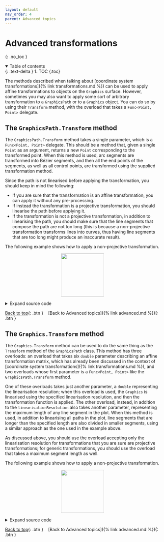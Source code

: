 ```yaml
---
layout: default
nav_order: 4
parent: Advanced topics
---
```


# Advanced transformations
{: .no_toc }

<details open markdown="block">
  <summary>
    Table of contents
  </summary>
  {: .text-delta }
1. TOC
{:toc}
</details>

The methods described when talking about [coordinate system transformations]({% link transformations.md %}) can be used to apply affine transformations to objects on the `Graphics` surface. However, sometimes you may also want to apply some sort of arbitrary transformation to a `GraphicsPath` or to a `Graphics` object. You can do so by using their `Transform` method, with the overload that takes a `Func<Point, Point>` delegate.

## The `GraphicsPath.Transform` method

The `GraphicsPath.Transform` method takes a single parameter, which is a `Func<Point, Point>` delegate. This should be a method that, given a single `Point` as an argument, returns a new `Point` corresponding to the transformed point. When this method is used, arc segments are transformed into Bézier segments, and then all the end points of the segments, as well as all control points, are transformed using the supplied transformation method.

Since the path is not linearised before applying the transformation, you should keep in mind the following:

* If you are sure that the transformation is an affine transformation, you can apply it without any pre-processing.
* If instead the transformation is a projective transformation, you should linearise the path before applying it.
* If the transformation is not a projective transformation, in addition to linearising the path, you should make sure that the line segments that compose the path are not too long (this is because a non-projective transformation transforms lines into curves, thus having line segments that are too long might produce an inaccurate result).

The following example shows how to apply a non-projective transformation.

<div class="code-example">
    <p style="text-align: center">
        <img src="assets/tutorials/PathTransformation.svg" style="height:10em">
    </p>
</div>
<details markdown="block">
<summary>
    Expand source code
  </summary>
  {: .text-delta }

{% highlight CSharp %}
using VectSharp;
using VectSharp.SVG;

Page page = new Page(120, 120);
Graphics graphics = page.Graphics;

// The original path, which will contain a grid and a circle.
GraphicsPath path = new GraphicsPath();
path.MoveTo(0, 40).LineTo(120, 40);
path.MoveTo(0, 80).LineTo(120, 80);
path.MoveTo(40, 0).LineTo(40, 120);
path.MoveTo(80, 0).LineTo(80, 120);
path.MoveTo(110, 60).Arc(60, 60, 50, 0, 2 * Math.PI).Close();

// Draw the original path in grey.
graphics.StrokePath(path, Colour.FromRgb(180, 180, 180), lineWidth: 2);

// Linearise the path.
GraphicsPath linearised = path.Linearise(10);

// Maximum length of a segment in the path.
double maxLength = 1;

// Process the linearised path, making sure that no segment is longer than maxlength.
GraphicsPath shortLinearisedPath = new GraphicsPath();

// Square of the max length - so that we avoid the square roots.
double maxLengthSq = maxLength * maxLength;

foreach (List<Point> points in linearised.GetPoints())
{
    // Start of the line segment.
    Point currPoint = points[0];
    shortLinearisedPath.MoveTo(currPoint);

    // Iterate over all the segments in the path.
    for (int i = 1; i < points.Count; i++)
    {
        // Length of the line segment.
        double lengthSq = (points[i].X - currPoint.X) * (points[i].X - currPoint.X) +
                          (points[i].Y - currPoint.Y) * (points[i].Y - currPoint.Y);

        // If the segment is shorter than the maximum length, keep it as is.
        if (lengthSq < maxLengthSq)
        {
            shortLinearisedPath.LineTo(points[i]);
        }
        // Otherwise, divide it.
        else
        {
            // Number of sub-segments in which to split the segment.
            int segmentCount = (int)Math.Ceiling(Math.Sqrt(lengthSq / maxLengthSq));

            // Add the individual subsegments.
            for (int j = 0; j < segmentCount - 1; j++)
            {
              Point endPoint = new Point(currPoint.X + (points[i].X - currPoint.X) * (j + 1) / segmentCount,
                                         currPoint.Y + (points[i].Y - currPoint.Y) * (j + 1) / segmentCount);
              shortLinearisedPath.LineTo(endPoint);
            }

            // Add the final subsegment.
            shortLinearisedPath.LineTo(points[i]);
        }

        // Advance the current point.
        currPoint = points[i];
    }
}

shortLinearisedPath.Close();

// Transformation function.
static Point TransformationFunction(Point point)
{
    // Convert to radial coordinates
    double r = Math.Sqrt((point.X - 60) * (point.X - 60) + (point.Y - 60) * (point.Y - 60));
    double theta = Math.Atan2(point.Y - 60, point.X - 60);

    // Apply the transformation.
    double transformedR = Math.Sqrt(r * 60) * (0.75 + 0.25 * Math.Cos(theta * 4));
    double transformedTheta = theta;

    // Convert back to rectangular coordinates.
    return new Point(60 + transformedR * Math.Cos(transformedTheta),
                     60 + transformedR * Math.Sin(transformedTheta));
}

// Transform the path.
GraphicsPath transformed = shortLinearisedPath.Transform(TransformationFunction);

// Stroke the transformed path.
graphics.StrokePath(transformed, Colours.Black);

page.SaveAsSVG("PathTransformation.svg");
{% endhighlight %}
</details>

[Back to top](#){: .btn }&nbsp;&nbsp;&nbsp;&nbsp;[Back to Advanced topics]({% link advanced.md %}){: .btn }

## The `Graphics.Transform` method

The `Graphics.Transform` method can be used to do the same thing as the `Transform` method of the `GraphicsPath` class. This method has three overloads: an overload that takes six `double` parameter describing an affine transformation matrix, which has already been discussed in the context of [coordinate system transformations]({% link transformations.md %}), and two overloads whose first parameter is a `Func<Point, Point>` like the `GraphicsPath.Transform` method.

One of these overloads takes just another parameter, a `double` representing the linearisation resolution; when this overload is used, the `Graphics` is linearised using the specified linearisation resolution, and then the transformation function is applied. The other overload, instead, in addition to the `linearisationResolution` also takes another parameter, representing the maximum length of any line segment in the plot. When this method is used, in addition to linearising all paths in the plot, line segments that are longer than the specified length are also divided in smaller segments, using a similar approach as the one used in the example above.

As discussed above, you should use the overload accepting only the linearisation resolution for transformations that you are sure are projective transformations; for generic transformations, you should use the overload that takes a maximum segment length as well.

The following example shows how to apply a non-projective transformation.

<div class="code-example">
    <p style="text-align: center">
        <img src="assets/tutorials/GraphicsTransformation.svg" style="height:10em">
    </p>
</div>
<details markdown="block">
<summary>
    Expand source code
  </summary>
  {: .text-delta }

{% highlight CSharp %}
using VectSharp;
using VectSharp.Filters;
using VectSharp.SVG;

Page page = new Page(120, 120);
Graphics graphics = page.Graphics;

// The original graphics object, which will contain a grid and a circle.
Graphics subject = new Graphics();

// Draw the horizontal grid lines in blue.
subject.StrokePath(new GraphicsPath().MoveTo(0, 40).LineTo(120, 40), Colour.FromRgb(0, 114, 178));
subject.StrokePath(new GraphicsPath().MoveTo(0, 80).LineTo(120, 80), Colour.FromRgb(0, 114, 178));

// Draw the vertical grid lines in orange.
subject.StrokePath(new GraphicsPath().MoveTo(40, 0).LineTo(40, 120), Colour.FromRgb(213, 94, 0));
subject.StrokePath(new GraphicsPath().MoveTo(80, 0).LineTo(80, 120), Colour.FromRgb(213, 94, 0));

// Draw the circle in green.
subject.StrokePath(new GraphicsPath().Arc(60, 60, 50, 0, 2 * Math.PI).Close(), Colour.FromRgb(0, 158, 115));

// Draw the original graphics with a filter making it semi-transparent
graphics.DrawGraphics(0, 0, subject, new ColourMatrixFilter(ColourMatrix.Identity.WithAlpha(0.25)));

// Transformation function.
static Point TransformationFunction(Point point)
{
    // Convert to radial coordinates
    double r = Math.Sqrt((point.X - 60) * (point.X - 60) + (point.Y - 60) * (point.Y - 60));
    double theta = Math.Atan2(point.Y - 60, point.X - 60);

    // Apply the transformation.
    double transformedR = Math.Sqrt(r * 60) * (0.75 + 0.25 * Math.Cos(theta * 4));
    double transformedTheta = theta;

    // Convert back to rectangular coordinates.
    return new Point(60 + transformedR * Math.Cos(transformedTheta), 60 + transformedR * Math.Sin(transformedTheta));
}

// Linearisation resolution.
double linearisationResolution = 10;

// Maximum segment length.
double maxLength = 1;

// Transform the graphics.
Graphics transformed = subject.Transform(TransformationFunction, linearisationResolution, maxLength);

// Draw the transformed graphics.
graphics.DrawGraphics(0, 0, transformed);

page.SaveAsSVG("GraphicsTransformation.svg");
{% endhighlight %}
</details>

[Back to top](#){: .btn }&nbsp;&nbsp;&nbsp;&nbsp;[Back to Advanced topics]({% link advanced.md %}){: .btn }
